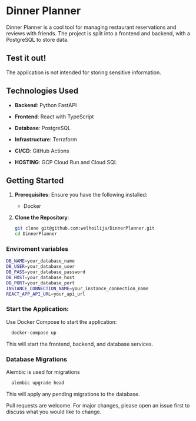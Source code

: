 # Dinner Planner

Dinner Planner is a cool tool for managing restaurant reservations and reviews with friends. The project is split into a frontend and backend, with a PostgreSQL to store data.

## Test it out!

  The application is not intended for storing sensitive information.

## Technologies Used

- **Backend**: Python FastAPI
  
- **Frontend**: React with TypeScript

- **Database**: PostgreSQL

- **Infrastructure**: Terraform

- **CI/CD**: GitHub Actions

- **HOSTING**: GCP Cloud Run and Cloud SQL

## Getting Started

1. **Prerequisites**: Ensure you have the following installed:
   - Docker

2. **Clone the Repository**:
   ```bash
   git clone git@github.com:welhoilija/DinnerPlanner.git
   cd DinnerPlanner

### Enviroment variables

  ```bash
  DB_NAME=your_database_name
  DB_USER=your_database_user
  DB_PASS=your_database_password
  DB_HOST=your_database_host
  DB_PORT=your_database_port
  INSTANCE_CONNECTION_NAME=your_instance_connection_name
  REACT_APP_API_URL=your_api_url
  ```

### Start the Application:

  Use Docker Compose to start the application:

  ```bash
    docker-compose up
  ```

  This will start the frontend, backend, and database services.

### Database Migrations
  Alembic is used for migrations
  ```bash
    alembic upgrade head
  ```

  This will apply any pending migrations to the database.

Pull requests are welcome. For major changes, please open an issue first to discuss what you would like to change.
